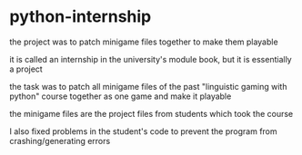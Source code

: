 # python-internship
the project was to patch minigame files together to make them playable

it is called an internship in the university's module book, but it is essentially a project 

the task was to patch all minigame files of the past "linguistic gaming with python" course together as one game and make it playable 

the minigame files are the project files from students which took the course

I also fixed problems in the student's code to prevent the program from crashing/generating errors 
